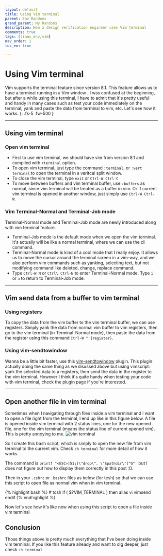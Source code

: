 ```yaml
---
layout: default
title: Using Vim terminal
parent: Env Randoms
grand_parent: My Randoms
description: How a design verification engineer uses Vim terminal
comments: true
tags: [linux_env,vim]
nav_order: 1
toc_en: true

---
```


# Using Vim terminal
Vim supports the terminal feature since version 8.1. This feature allows us to have a terminal running in a Vim window . I was confused at the beginning, but after a while using this terminal, I have to admit that it's pretty useful and handy in many cases such as test your code immediately on the terminal, yank and paste the data from terminal to vim, etc. Let's see how it works.
{: .fs-5 .fw-500 }

---
## Using vim terminal
### Open vim terminal
* First to use vim terminal, we should have vim from version 8.1 and compiled with `+terminal` option.
* To open vim terminal, just type the command `:terminal`, or `:vert terminal` to open the terminal in a veritcal split window.
* To close the vim terminal, type `exit` or `Ctrl-W Ctrl-C`
* To move between buffers and vim terminal buffer, use `:buffers` as normal, since vim terminal will be treated as a buffer in vim. Or if current vim terminal is opened in another window, just simply use `Ctrl-W Ctrl-W`.

### Vim Terminal-Normal and Terminal-Job mode
Terminal-Normal mode and Terminal-Job mode are newly introduced along with vim terminal feature.
* Terminal-Job mode is the default mode when we open the vim terminal. It's actually will be like a normal terminal, where we can use the cli command.
* Terminal-Normal mode is kind of a cool mode that I really enjoy. It allows us to move the cursor around the terminal screen in a vim-way, and we also perform vim commands such as yanking, selecting text, but not modifying command like deleted, change, replace command.
* Type `Ctrl-W N` or `Ctrl\ Ctrl-N` to enter Terminal-Normal mode. Type `i` or `a` to return to Terminal-Job mode.
<script id="asciicast-353835" src="https://asciinema.org/a/353835.js" async></script>

---
## Vim send data from a buffer to vim terminal
### Using registers
To copy the data from the vim buffer to the vim terminal buffer, we can use registers. Simply yank the data from normal vim buffer to vim registers, then go to the vim terminal (in Terminal-Normal mode), then paste the data from the register using this command `Ctrl-W " {register}`.

### Using vim-sendtowindow
Wanna be a little bit faster, use this [vim-sendtowindow](https://github.com/KKPMW/vim-sendtowindow) plugin. This plugin actually doing the same thing as we disussed above but using vimscript: yank the selected data to a registers, then send the data in the register to the vim terminal. However I think it's quite handy when testing your code with vim terminal, check the plugin page if you're interested.

---
## Open another file in vim terminal
Sometimes when I navigating through files inside a vim terminal and I want to open a file right from the terminal, I end up like in this figure below. A file is opened inside vim terminal with 2 status lines, one for the new opened file, one for the vim terminal (means the status line of current opened vim). This is pretty annoying to me.
![vim terminal](https://8zuu0g.by.files.1drv.com/y4ms0VTF1SD3HMx67macafhAd9I7wHvT_mcW8zxEtabiMeFQHpkzte1YonNH3tE4GFSvdnoRfidzg96CxHchAKGBTOD2dlE7vEWciIe_vt_WAxC4Crva_Wci0mNzbBiuKUmswTg4me5_Z_-Y8I4gQLyUB7Xr_ZXD92PgxDEGEOXmpl9xIxxAl8njyzZ1RXGnEHMlpVG9Sylj0I-T4-LWZGwTg)

So I create this bash script, which is simply to open the new file from vim terminal to the current vim. Check `:h terminal` for more detail of how it works.
<script src="https://gist.github.com/dvtalk/7a1776737f4302b3ed7b71b68fce1b35.js"></script>
The command is `printf "<ESC>]51;[\"drop\", \"$pathdir\"]^G" ` but I does not figure out how to display them correctly in this post :D.

Then in your `.cshrc` or `.bashrc` files as below (for tcsh) so that we can use this script to open file as normal vim when in vim terminal.
<div class ="code" markdown="1" >
{% highlight bash %}
# tcsh
if ( $?VIM_TERMINAL ) then
   alias vi vimsend
endif
{% endhighlight %}
</div>

Now let's see how it's like now when using this script to open a file inside vim terminal
<script id="asciicast-354593" src="https://asciinema.org/a/354593.js" async></script>



## Conclusion
Those things above is pretty much everything that I've been doing inside vim terminal. If you like this feature already and want to dig deeper, just check `:h terminal`
